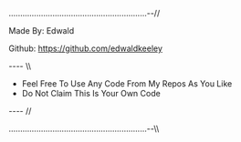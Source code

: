 ............................................................--//

Made By: Edwald

Github: https://github.com/edwaldkeeley


---- \\\

- Feel Free To Use Any Code From My Repos As You Like
- Do Not Claim This Is Your Own Code

---- //

............................................................--\\\
